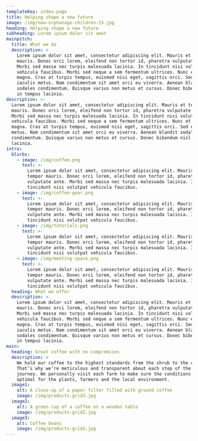 ```yaml
---
templateKey: index-page
title: Helping shape a new future
image: /img/new-orphanage-children-15.jpg
heading: Helping shape a new future
subheading: Lorem ipsum dolor sit amet
mainpitch:
  title: What we do
  description: >
    Lorem ipsum dolor sit amet, consectetur adipiscing elit. Mauris et tempor
    mauris. Donec orci lorem, eleifend non tortor id, pharetra vulputate ante.
    Morbi sed massa nec turpis malesuada lacinia. In tincidunt nisi volutpat
    vehicula faucibus. Morbi sed neque a sem fermentum ultrices. Nunc et urna
    magna. Cras at turpis tempus, euismod nisi eget, sagittis orci. Sed et
    iaculis metus. Nam condimentum sit amet orci eu viverra. Aenean blandit
    sodales condimentum. Quisque varius non metus et cursus. Donec bibendum nisl
    in tempus lacinia.
description: >-
  Lorem ipsum dolor sit amet, consectetur adipiscing elit. Mauris et tempor
  mauris. Donec orci lorem, eleifend non tortor id, pharetra vulputate ante.
  Morbi sed massa nec turpis malesuada lacinia. In tincidunt nisi volutpat
  vehicula faucibus. Morbi sed neque a sem fermentum ultrices. Nunc et urna
  magna. Cras at turpis tempus, euismod nisi eget, sagittis orci. Sed et iaculis
  metus. Nam condimentum sit amet orci eu viverra. Aenean blandit sodales
  condimentum. Quisque varius non metus et cursus. Donec bibendum nisl in tempus
  lacinia.
intro:
  blurbs:
    - image: /img/coffee.png
      text: >-
        Lorem ipsum dolor sit amet, consectetur adipiscing elit. Mauris et
        tempor mauris. Donec orci lorem, eleifend non tortor id, pharetra
        vulputate ante. Morbi sed massa nec turpis malesuada lacinia. In
        tincidunt nisi volutpat vehicula faucibus. 
    - image: /img/coffee-gear.png
      text: >-
        Lorem ipsum dolor sit amet, consectetur adipiscing elit. Mauris et
        tempor mauris. Donec orci lorem, eleifend non tortor id, pharetra
        vulputate ante. Morbi sed massa nec turpis malesuada lacinia. In
        tincidunt nisi volutpat vehicula faucibus. 
    - image: /img/tutorials.png
      text: >-
        Lorem ipsum dolor sit amet, consectetur adipiscing elit. Mauris et
        tempor mauris. Donec orci lorem, eleifend non tortor id, pharetra
        vulputate ante. Morbi sed massa nec turpis malesuada lacinia. In
        tincidunt nisi volutpat vehicula faucibus. 
    - image: /img/meeting-space.png
      text: >-
        Lorem ipsum dolor sit amet, consectetur adipiscing elit. Mauris et
        tempor mauris. Donec orci lorem, eleifend non tortor id, pharetra
        vulputate ante. Morbi sed massa nec turpis malesuada lacinia. In
        tincidunt nisi volutpat vehicula faucibus. 
  heading: What we offer
  description: >
    Lorem ipsum dolor sit amet, consectetur adipiscing elit. Mauris et tempor
    mauris. Donec orci lorem, eleifend non tortor id, pharetra vulputate ante.
    Morbi sed massa nec turpis malesuada lacinia. In tincidunt nisi volutpat
    vehicula faucibus. Morbi sed neque a sem fermentum ultrices. Nunc et urna
    magna. Cras at turpis tempus, euismod nisi eget, sagittis orci. Sed et
    iaculis metus. Nam condimentum sit amet orci eu viverra. Aenean blandit
    sodales condimentum. Quisque varius non metus et cursus. Donec bibendum nisl
    in tempus lacinia.
main:
  heading: Great coffee with no compromises
  description: >
    We hold our coffee to the highest standards from the shrub to the cup.
    That’s why we’re meticulous and transparent about each step of the coffee’s
    journey. We personally visit each farm to make sure the conditions are
    optimal for the plants, farmers and the local environment.
  image1:
    alt: A close-up of a paper filter filled with ground coffee
    image: /img/products-grid3.jpg
  image2:
    alt: A green cup of a coffee on a wooden table
    image: /img/products-grid2.jpg
  image3:
    alt: Coffee beans
    image: /img/products-grid1.jpg
---
```


